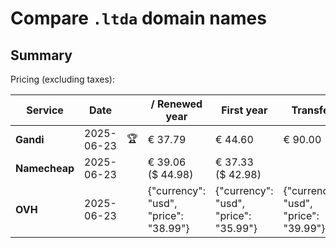 # Compare `.ltda` domain names

## Summary

Pricing (excluding taxes):

| Service | Date |  | / Renewed year | First year | Transfer | Restoration |
|--|--|--|--|--|--|--|
| **Gandi** | 2025-06-23 | 🏆 | € 37.79 | € 44.60 | € 90.00 | € 101.79 |
| **Namecheap** | 2025-06-23 |  | € 39.06<br>($ 44.98) | € 37.33<br>($ 42.98) |  |  |
| **OVH** | 2025-06-23 |  | {"currency": "usd", "price": "38.99"} | {"currency": "usd", "price": "35.99"} | {"currency": "usd", "price": "39.99"} |  |
